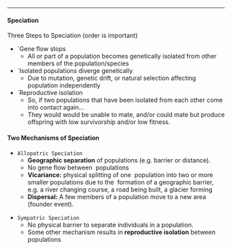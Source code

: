 ***
#### Speciation
Three Steps to Speciation (order is important) 
* `Gene flow stops
	* All or part of a population becomes genetically isolated from other members of the population/species
* `Isolated populations diverge genetically
	* Due to mutation, genetic drift, or natural selection affecting population independently
* `Reproductive isolation
	*  So, if two populations that have been isolated from each other come into contact again…
	- They would would be unable to mate, and/or could mate but produce offspring with low survivorship and/or low fitness.

#### Two Mechanisms of Speciation
* `Allopatric Speciation`
	* **Geographic separation** of populations (e.g. barrier or distance).
	- No gene flow between  populations
	- **Vicariance:** physical splitting of one  population into two or more  smaller populations due to the  formation of a geographic barrier, e.g. a river changing course, a road being built, a glacier forming
	- **Dispersal:** A few members of a population move to a new area (founder event).
- `Sympatric Speciation`
	- No physical barrier to separate individuals in a population.  
	- Some other mechanism results in **reproductive isolation** between populations